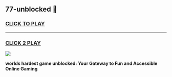 
## 77-unblocked 👋
<h3>
<a href="https://premium.freeplayer.one?title=77-unblocked&ref=14F">CLICK TO PLAY</a></h3>
<hr>

<h3>
<a href="https://premium.freeplayer.one?title=77-unblocked&ref=14F">CLICK 2 PLAY</a>
  
</h3>

<a href="https://premium.freeplayer.one?title=77-unblocked&ref=12F/"><img src="https://clearcache.store/games.png"></a>


**worlds hardest game unblocked: Your Gateway to Fun and Accessible Online Gaming**

